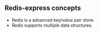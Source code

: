 ## Redis-express concepts

- Redis is a advanced key/value pair store.
- Redis supports multiple data structures.

